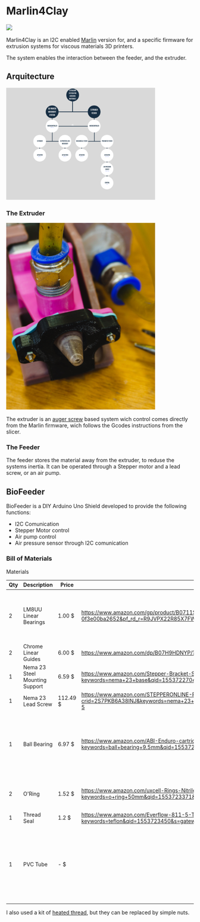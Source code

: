 # Marlin4Clay

<img src="Images/print.JPG"  width="400" >

Marlin4Clay is an I2C enabled [Marlin](https://github.com/MarlinFirmware/Marlin) version for, and a specific firmware for extrusion systems for viscous materials 3D printers.

The system enables the interaction between the feeder, and the extruder. 

## Arquitecture

<img src="Images/arquitecture.png"  width="400" >

### The Extruder
<img src="Images/extruder.jpg"  width="400" >

The extruder is an [auger screw](http://unfoldfab.blogspot.com/2012/08/road-to-better-paste-extrusion-episode.html) based system wich control comes directly from the Marlin firmware, wich follows the Gcodes instructions from the slicer. 

### The Feeder

The feeder stores the material away from the extruder, to reduse the systems inertia. It can be operated through a Stepper motor and a lead screw, or an air pump. 

## BioFeeder

BioFeeder is a DIY Arduino Uno Shield developed to provide the following functions: 

- I2C Comunication
- Stepper Motor control
- Air pump control
- Air pressure sensor through I2C comunication

### Bill of Materials

 Materials

| Qty |  Description    |  Price  |           Link           | Notes  |
|-----|-----------------|---------|--------------------------|--------|
| 2   | LM8UU Linear Bearings    |  1.00 $| https://www.amazon.com/gp/product/B0711SNV4N?pf_rd_p=1581d9f4-062f-453c-b69e-0f3e00ba2652&pf_rd_r=R9JVPX22R85X7FW7D5QV   |    Order many, as those packages are more convinient than the unit price.    |
| 2   | Chrome Linear Guides    |  6.00 $| https://www.amazon.com/dp/B07H9HDNYP/?coliid=I3FH7XXY9FZOZL&colid=IKZOWO2NXR68&psc=0&ref_=lv_ov_lig_dp_it   |        |
| 1   | Nema 23 Steel Mounting Support  |  6.59 $| https://www.amazon.com/Stepper-Bracket-Support-Mounting-Engraving/dp/B075L92Y6B/ref=sr_1_1?keywords=nema+23+base&qid=1553722704&s=gateway&sr=8-1  |        |
| 1   | Nema 23 Lead Screw   |  112.49 $| https://www.amazon.com/STEPPERONLINE-Precision-Actuator-External-1-5875mm/dp/B07PTZ8JN4/ref=sr_1_5?crid=2S7PKB6A38INJ&keywords=nema+23+lead+screw&qid=1553722758&s=gateway&sprefix=nema23+lead%2Caps%2C135&sr=8-5   |        |
| 1   | Ball Bearing  |  6.97 $| https://www.amazon.com/ABI-Enduro-cartridge-bearing-9-5x22-2x7/dp/B001GSKOB0/ref=sr_1_18?keywords=ball+bearing+9.5mm&qid=1553723200&s=gateway&sr=8-18   | This one is expensive, but you just need it to fit your lead screw from the motor.        |
| 2   | O'Ring  |  1.52 $| https://www.amazon.com/uxcell-Rings-Nitrile-Rubber-Diameter/dp/B07HRRTRP9/ref=sr_1_13?keywords=o+ring+50mm&qid=1553723371&s=gateway&sr=8-13   |     I used a 50mm diam with a 3mm thickness   |
| 1   | Thread Seal |  1.2 $| https://www.amazon.com/Everflow-811-5-Thread-Plumbers-White/dp/B00538ITFW/ref=sr_1_2?keywords=teflon&qid=1553723450&s=gateway&sr=8-2   |        |
| 1   | PVC Tube |  - $| |     You can find it easily in a Home Depot store. I used an 52mm inner diam and 61 mm outer diam.   |

I also used a kit of [heated thread](https://www.amazon.com/DYWISHKEY-Knurled-Threaded-Embedment-Assortment/dp/B07MWBJB67/ref=sr_1_1?crid=3L2FCJJJOUFU8&keywords=thread+heat+set&qid=1553723758&s=gateway&sprefix=thread%2Caps%2C142&sr=8-1-spell), but they can be replaced by simple nuts.
